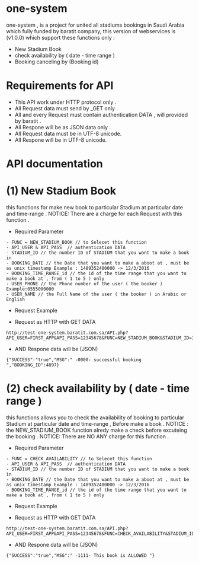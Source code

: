 # one-system
one-system , is a project for united all stadiums bookings in Saudi Arabia which fully funded by baratit company,
this version of webservices is (v1.0.0) which support these functions only :

- New Stadium Book 
- check availability by ( date - time range )
- Booking canceling by (Booking id)

# Requirements for API

* This API work under HTTP protocol only .
* All Request data must send by _GET only .
* All and every Request must contain authentication DATA , will provided by baratit .
* All Respone will be as JSON data only .
* All Request data must be in UTF-8 unicode.
* All Respone will be in UTF-8 unicode.

# API documentation 

# (1) New Stadium Book 
this functions for make new book to particular Stadium at particular date and time-range .
NOTICE: There are a charge for each Request with this function .
* Required Parameter
```
- FUNC = NEW_STADIUM_BOOK // to Selecet this function 
- API_USER & API_PASS  // authentication DATA
- STADIUM_ID // the number ID of STADIUM that you want to make a book in
- BOOKING_DATE // the Date that you want to make a aboot at , must be as unix timestamp Example : 1489352400000 -> 12/3/2016
- BOOKING_TIME_RANGE_id // the id of the time range that you want to make a book at , from ( 1 to 5 ) only
- USER_PHONE // the Phone number of the user ( the booker ) Example:0555000000
- USER_NAME // the Full Name of the user ( the booker ) in Arabic or English

```

* Request Example 
- Request as HTTP with GET DATA
```
http://test-one-system.baratit.com.sa/API.php?API_USER=FIRST_APP&API_PASS=12345678&FUNC=NEW_STADIUM_BOOK&STADIUM_ID=33&BOOKING_DATE=1489352400000&BOOKING_TIME_RANGE_id=5&USER_PHONE=0555028400&USER_NAME=rakan
```
- AND Respone data will be (JSON)

```
{"SUCCESS":"true","MSG":" -0000- successful booking ","BOOKING_ID":4897}
```


# (2) check availability by ( date - time range )
this functions allows you to check the availability of booking to particular Stadium at particular date and time-range ,
Before make a book .
NOTICE : the NEW_STADIUM_BOOK function alredy make a check before excuteing the booking . 
NOTICE: There are NO ANY charge for this function .
* Required Parameter
```
- FUNC = CHECK_AVAILABILITY // to Selecet this function 
- API_USER & API_PASS  // authentication DATA
- STADIUM_ID // the number ID of STADIUM that you want to make a book in
- BOOKING_DATE // the Date that you want to make a aboot at , must be as unix timestamp Example : 1489352400000 -> 12/3/2016
- BOOKING_TIME_RANGE_id // the id of the time range that you want to make a book at , from ( 1 to 5 ) only

```

* Request Example 
- Request as HTTP with GET DATA
```
http://test-one-system.baratit.com.sa/API.php?API_USER=FIRST_APP&API_PASS=12345678&FUNC=CHECK_AVAILABILITY&STADIUM_ID=33&BOOKING_DATE=1489352400000&BOOKING_TIME_RANGE_id=3
```
- AND Respone data will be (JSON)

```
{"SUCCESS":"true","MSG":" -1111- This book is ALLOWED "}
```





